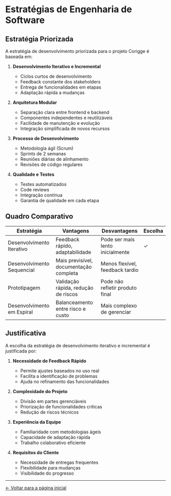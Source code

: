 # Estratégias de Engenharia de Software

## Estratégia Priorizada

A estratégia de desenvolvimento priorizada para o projeto Corigge é baseada em:

1. **Desenvolvimento Iterativo e Incremental**
   - Ciclos curtos de desenvolvimento
   - Feedback constante dos stakeholders
   - Entrega de funcionalidades em etapas
   - Adaptação rápida a mudanças

2. **Arquitetura Modular**
   - Separação clara entre frontend e backend
   - Componentes independentes e reutilizáveis
   - Facilidade de manutenção e evolução
   - Integração simplificada de novos recursos

3. **Processo de Desenvolvimento**
   - Metodologia ágil (Scrum)
   - Sprints de 2 semanas
   - Reuniões diárias de alinhamento
   - Revisões de código regulares

4. **Qualidade e Testes**
   - Testes automatizados
   - Code reviews
   - Integração contínua
   - Garantia de qualidade em cada etapa

## Quadro Comparativo

| Estratégia                 | Vantagens                              | Desvantagens                     | Escolha |
| -------------------------- | -------------------------------------- | -------------------------------- | ------- |
| Desenvolvimento Iterativo  | Feedback rápido, adaptabilidade        | Pode ser mais lento inicialmente | ✓       |
| Desenvolvimento Sequencial | Mais previsível, documentação completa | Menos flexível, feedback tardio  |         |
| Prototipagem               | Validação rápida, redução de riscos    | Pode não refletir produto final  |         |
| Desenvolvimento em Espiral | Balanceamento entre risco e custo      | Mais complexo de gerenciar       |         |

## Justificativa

A escolha da estratégia de desenvolvimento iterativo e incremental é justificada por:

1. **Necessidade de Feedback Rápido**
   - Permite ajustes baseados no uso real
   - Facilita a identificação de problemas
   - Ajuda no refinamento das funcionalidades

2. **Complexidade do Projeto**
   - Divisão em partes gerenciáveis
   - Priorização de funcionalidades críticas
   - Redução de riscos técnicos

3. **Experiência da Equipe**
   - Familiaridade com metodologias ágeis
   - Capacidade de adaptação rápida
   - Trabalho colaborativo eficiente

4. **Requisitos do Cliente**
   - Necessidade de entregas frequentes
   - Flexibilidade para mudanças
   - Visibilidade do progresso

---

[← Voltar para a página inicial](index.md) 